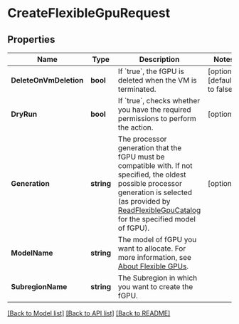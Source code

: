 # CreateFlexibleGpuRequest

## Properties

Name | Type | Description | Notes
------------ | ------------- | ------------- | -------------
**DeleteOnVmDeletion** | **bool** | If &#x60;true&#x60;, the fGPU is deleted when the VM is terminated. | [optional] [default to false]
**DryRun** | **bool** | If &#x60;true&#x60;, checks whether you have the required permissions to perform the action. | [optional] 
**Generation** | **string** | The processor generation that the fGPU must be compatible with. If not specified, the oldest possible processor generation is selected (as provided by [ReadFlexibleGpuCatalog](#readflexiblegpucatalog) for the specified model of fGPU). | [optional] 
**ModelName** | **string** | The model of fGPU you want to allocate. For more information, see [About Flexible GPUs](https://wiki.outscale.net/display/EN/About+Flexible+GPUs). | 
**SubregionName** | **string** | The Subregion in which you want to create the fGPU. | 

[[Back to Model list]](../README.md#documentation-for-models) [[Back to API list]](../README.md#documentation-for-api-endpoints) [[Back to README]](../README.md)


